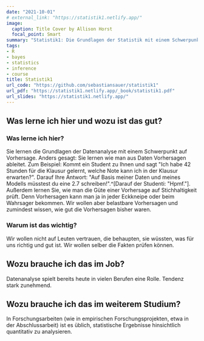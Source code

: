 ```yaml
---
date: "2021-10-01"
# external_link: "https://statistik1.netlify.app/"
image:
  caption: Title Cover by Allison Horst
  focal_point: Smart
summary: "Statistik1: Die Grundlagen der Statistik mit einem Schwerpunkt auf Modellierung"
tags:
- R
- bayes
- statistics
- inference
- course
title: Statistik1
url_code: "https://github.com/sebastiansauer/statistik1"
url_pdf: "https://statistik1.netlify.app/_book/statistik1.pdf"
url_slides: "https://statistik1.netlify.app/"
---
```



## Was lerne ich hier und wozu ist das gut?

### Was lerne ich hier?

Sie lernen die Grundlagen der Datenanalyse mit einem Schwerpunkt auf Vorhersage. 
Anders gesagt: Sie lernen wie man aus Daten Vorhersagen ableitet. Zum Beispiel: Kommt ein Student zu Ihnen und sagt "Ich habe 42 Stunden für die Klausur gelernt, welche Note kann ich in der Klausur erwarten?".
Darauf Ihre Antwort: "Auf Basis meiner Daten und meines Modells müsstest du eine 2.7 schreiben!".^[Darauf der Studenti: "Hpmf."].
Außerdem lernen Sie, wie man die Güte einer Vorhersage auf Stichhaltigkeit prüft. Denn Vorhersagen kann man ja in jeder Eckkneipe oder beim Wahrsager bekommen. 
Wir wollen aber belastbare Vorhersagen und zumindest wissen,
wie gut die Vorhersagen bisher waren.


### Warum ist das wichtig?

Wir wollen nicht auf Leuten vertrauen, die behaupten, sie wüssten, was für uns richtig und gut ist. Wir wollen selber die Fakten prüfen können.

## Wozu brauche ich das im Job?

Datenanalyse spielt bereits heute in vielen Berufen eine Rolle. Tendenz stark zunehmend.

## Wozu brauche ich das im weiterem Studium?

In Forschungsarbeiten (wie in empirischen Forschungsprojekten, etwa in der Abschlussarbeit) ist es üblich, statistische Ergebnisse hinsichtlich quantitativ zu analysieren.



